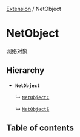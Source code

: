 [Extension](../modules/Extension.Extension.md) / NetObject

# NetObject <Badge type="tip" text="Class" /> <Score text="NetObject" />

网络对象

## Hierarchy

- **`NetObject`**

  ↳ [`NetObjectC`](Extension.NetObjectC.md)

  ↳ [`NetObjectS`](Extension.NetObjectS.md)

## Table of contents
